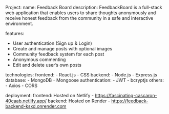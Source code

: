 Project:
  name: Feedback Board
  description: 
    FeedbackBoard is a full-stack web application that enables users to share thoughts anonymously 
    and receive honest feedback from the community in a safe and interactive environment.

features:
  - User authentication (Sign up & Login)
  - Create and manage posts with optional images
  - Community feedback system for each post
  - Anonymous commenting
  - Edit and delete user’s own posts

technologies:
  frontend:
    - React.js
    - CSS
  backend:
    - Node.js
    - Express.js
  database:
    - MongoDB
    - Mongoose
  authentication:
    - JWT
    - bcryptjs
  others:
    - Axios
    - CORS

deployment:
  frontend: Hosted on Netlify - https://fascinating-cascaron-40caab.netlify.app/
  backend: Hosted on Render - https://feedback-backend-ksxd.onrender.com

